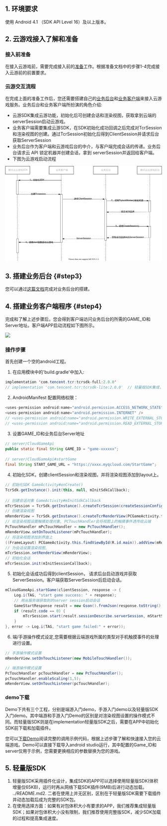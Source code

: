 ## 1. 环境要求

使用 Android 4.1 （SDK API Level 16）及以上版本。

## 2. 云游戏接入了解和准备

### 接入前准备

  在接入云游戏前，需要完成接入前的[准备](https://cloud.tencent.com/document/product/1162/46135 )工作。根据准备文档中的步骤1-4完成接入云游前的前置要求。

### 云游交互流程

  在完成上面的准备工作后，您还需要搭建自己的[业务后台](#step3)和[业务客户端](#step4)来接入云游戏服务。业务后台和业务客户端所扮演的角色介绍:

- 云游SDK集成云游功能，初始化后可创建会话和渲染视图，获取拿到云端的serverSession启动云游戏。
- 业务客户端需要集成云游SDK，在SDK初始化成功回调之后完成对TcrSession和渲染视图的创建。通过TcrSession初始化后得到ClientSession并请求后台获取ServerSession
- 业务后台作为客户端和云游戏后台的中介，与客户端完成会话的传递。业务后台请求云 API 锁定机器并创建会话，拿到 serverSession并返回给客户端。
- 下图为云游戏启动流程

![](p1.svg)

## 3. 搭建业务后台 {#step3}

您可以通过[这篇文档](https://cloud.tencent.com/document/product/1162/65429#upload)完成对业务后台的搭建。

## 4. 搭建业务客户端程序 {#step4}

完成和了解上述步骤后，您会得到客户端访问业务后台的所需的GAME_ID和Server地址。客户端APP启动流程如下图所示。

![](https://tva1.sinaimg.cn/large/e6c9d24egy1h30vgu52j6j207t0in74o.jpg)

### 操作步骤

首先创建一个空的android工程。

1. 在应用模块中的'build.gradle'中加入:

```java
implementation 'com.tencent.tcr:tcrsdk-full:2.0.0'
// implementation 'com.tencent.tcr:tcrsdk-lite:2.0.0'  // 轻量版SDK集成，请参考第五点介绍
```

2. AndroidManifest 配置网络权限：

```java
<uses-permission android:name="android.permission.ACCESS_NETWORK_STATE" />
<uses-permission android:name="android.permission.INTERNET" />
// <uses-permission android:name="android.permission.WRITE_EXTERNAL_STORAGE" /> 轻量版SDK需要从网络下载插件到SD卡，需要配置该权限。默认完整版无需读写权限。
// <uses-permission android:name="android.permission.READ_EXTERNAL_STORAGE" />
```

3. 设置GAME_ID和业务后台Server地址

```java
// server/CloudGameApi
public static final String GAME_ID = "game-xxxxxx";

// server/CloudGameApi#startGame
final String START_GAME_URL = "https://xxxx.myqcloud.com/StartGame";

```

4. 初始化SDK，创建clientSession和渲染视图，并将渲染视图添加到layout上。

```java
// 初始化SDK GameActivity#onCreate()
TcrSdk.getInstance().init(this, null, mInitSdkCallback);

// 创建会话对象 GameActivity#mInitSdkCallback
mTcrSession = TcrSdk.getInstance().createTcrSession(createSessionConfig());
// 创建渲染视图
mRenderView = TcrSdk.getInstance().createTcrRenderView(PCGameActivity.this, mTcrSession,TcrRenderViewType.SURFACE);
// 给渲染视图设置触摸处理对象, PCTouchHandler会将视图上的触摸事件透传给云端
PcTouchHandler mPcTouchHandler = new PcTouchHandler();
mRenderView.setOnTouchListener(mPcTouchHandler);
// 将渲染视图添加到界面上
((FrameLayout) PCGameActivity.this.findViewById(R.id.main)).addView(mRenderView);
// 为会话设置渲染视图,
mTcrSession.setRenderView(mRenderView);
// 初始化会话
mTcrSession.init(mInitSessionCallback);
```

5. 初始化会话成功后得到clientSession， 请求后台启动游戏并获取ServerSession。客户端获取ServerSession后启动会话。

```java
mCloudGameApi.startGame(clientSession, response -> {
    Log.i(TAG, "start game success: " + response);
    // 用从服务端获取到的server session启动会话
    GameStartResponse result = new Gson().fromJson(response.toString(), GameStartResponse.class);
    if (result.code == 0) {
        mTcrSession.start(result.sessionDescribe.serverSession, mStartSessionCallback);
    }
}, error -> Log.i(TAG, "start game failed:" + error));
```

6. 端/手游操作模式设定,您需要根据云端游戏所属的类型对手机触摸事件的处理进行设置。

```java
// 手游操作模式设置
mRenderView.setOnTouchListener(new MobileTouchHandler());
```

```java
// 端游操作模式设置
PcTouchHandler pcTouchHandler = new PcTouchHandler();
pcTouchHandler.enableScaling(1,5);
mRenderView.setOnTouchListener(pcTouchHandler);
```

### demo下载

Demo下共有三个工程，分别是端游入门demo，手游入门demo以及轻量版SDK入门demo。其中端游和手游入门Demo的区别是对渲染视图设置的操作模式不同。而轻量版SDK则是在implementation轻量版SDK之后，需要在APP中初始化SDK前下载和加载插件。

您可以[下载Demo](https://github.com/tencentyun/cloudgame-android-sdk/blob/master/TcrCloudGame/Demo.zip)阅读完整的调用示例代码，根据上述步骤了解和快速接入您的云端游戏。Demo可以直接下载导入android studio运行，其中配置的Game_ID和server仅用于示例，您需要更换相应的参数替换为您的游戏。

## 5. 轻量版SDK

1. 轻量版SDK采用插件化设计，集成SDK的APP可以选择使用轻量版SDK(体积增量仅65KB)，运行时再从网络下载SDK插件(9MB)后进行动态加载。
../README.md2. 二者在使用上并无区别，区别在于轻量版SDK需要下载插件并动态加载后成为完整的SDK包。
3. 在使用选择方面：如果有对包体积大小有要求的APP，我们推荐集成轻量版SDK；如果对包体积大小没有限制，我们推荐使用完整版SDK，减少SDK加载的过程和提高集成速度。
